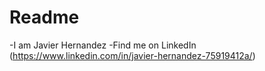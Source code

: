 # Readme
-I am Javier Hernandez
-Find me on LinkedIn (https://www.linkedin.com/in/javier-hernandez-75919412a/)
